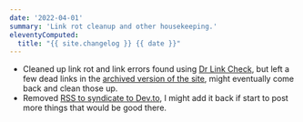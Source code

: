 ```yaml
---
date: '2022-04-01'
summary: 'Link rot cleanup and other housekeeping.'
eleventyComputed:
  title: "{{ site.changelog }} {{ date }}"
---
```


* Cleaned up link rot and link errors found using [Dr Link Check](https://www.drlinkcheck.com/), but left a few dead links in the [archived version of the site](/archive/01), might eventually come back and clean those up.
* Removed [RSS to syndicate to Dev.to](/changelog/2021-11-28/#syndicating-specific-posts), I might add it back if start to post more things that would be good there.
